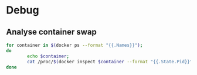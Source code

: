 # Debug

## Analyse container swap

```bash
for container in $(docker ps --format "{{.Names}}");
do
        echo $container;
        cat /proc/$(docker inspect $container --format "{{.State.Pid}}")/status | grep -E "VmSize|VmSwap";
done
```
